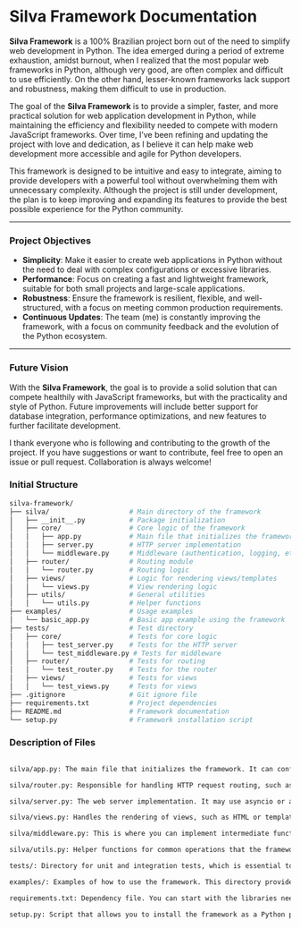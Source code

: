 # Silva Framework Documentation

**Silva Framework** is a 100% Brazilian project born out of the need to simplify web development in Python. The idea emerged during a period of extreme exhaustion, amidst burnout, when I realized that the most popular web frameworks in Python, although very good, are often complex and difficult to use efficiently. On the other hand, lesser-known frameworks lack support and robustness, making them difficult to use in production.

The goal of the **Silva Framework** is to provide a simpler, faster, and more practical solution for web application development in Python, while maintaining the efficiency and flexibility needed to compete with modern JavaScript frameworks. Over time, I’ve been refining and updating the project with love and dedication, as I believe it can help make web development more accessible and agile for Python developers.

This framework is designed to be intuitive and easy to integrate, aiming to provide developers with a powerful tool without overwhelming them with unnecessary complexity. Although the project is still under development, the plan is to keep improving and expanding its features to provide the best possible experience for the Python community.

---

### Project Objectives

- **Simplicity**: Make it easier to create web applications in Python without the need to deal with complex configurations or excessive libraries.
- **Performance**: Focus on creating a fast and lightweight framework, suitable for both small projects and large-scale applications.
- **Robustness**: Ensure the framework is resilient, flexible, and well-structured, with a focus on meeting common production requirements.
- **Continuous Updates**: The team (me) is constantly improving the framework, with a focus on community feedback and the evolution of the Python ecosystem.

---


### Future Vision

With the **Silva Framework**, the goal is to provide a solid solution that can compete healthily with JavaScript frameworks, but with the practicality and style of Python. Future improvements will include better support for database integration, performance optimizations, and new features to further facilitate development.

I thank everyone who is following and contributing to the growth of the project. If you have suggestions or want to contribute, feel free to open an issue or pull request. Collaboration is always welcome!

### Initial Structure

```bash
silva-framework/
├── silva/                    # Main directory of the framework
│   ├── __init__.py           # Package initialization
│   ├── core/                 # Core logic of the framework
│   │   ├── app.py            # Main file that initializes the framework
│   │   ├── server.py         # HTTP server implementation
│   │   └── middleware.py     # Middleware (authentication, logging, etc.)
│   ├── router/               # Routing module
│   │   └── router.py         # Routing logic
│   ├── views/                # Logic for rendering views/templates
│   │   └── views.py          # View rendering logic
│   ├── utils/                # General utilities
│   │   └── utils.py          # Helper functions
├── examples/                 # Usage examples
│   └── basic_app.py          # Basic app example using the framework
├── tests/                    # Test directory
│   ├── core/                 # Tests for core logic
│   │   ├── test_server.py    # Tests for the HTTP server
│   │   └── test_middleware.py # Tests for middleware
│   ├── router/               # Tests for routing
│   │   └── test_router.py    # Tests for the router
│   ├── views/                # Tests for views
│   │   └── test_views.py     # Tests for views
├── .gitignore                # Git ignore file
├── requirements.txt          # Project dependencies
├── README.md                 # Framework documentation
└── setup.py                  # Framework installation script
```

### Description of Files

```bash

silva/app.py: The main file that initializes the framework. It can configure the server, routing, and middleware management.

silva/router.py: Responsible for handling HTTP request routing, such as defining routes and associating functions to endpoints.

silva/server.py: The web server implementation. It may use asyncio or any other library to create the HTTP server. It can also provide integration with WSGI or ASGI, depending on your choice.

silva/views.py: Handles the rendering of views, such as HTML or templates, for server responses.

silva/middleware.py: This is where you can implement intermediate functionality, such as authentication, permission checks, or logging.

silva/utils.py: Helper functions for common operations that the framework may need, such as string or date manipulation.

tests/: Directory for unit and integration tests, which is essential to ensure the framework behaves as expected.

examples/: Examples of how to use the framework. This directory provides practical use cases for developers.

requirements.txt: Dependency file. You can start with the libraries needed for the framework, such as asyncio, jinja2 (if you use HTML templates), etc.

setup.py: Script that allows you to install the framework as a Python package.
```


